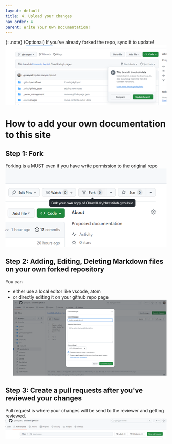 ```yaml
---
layout: default
title: 4. Upload your changes
nav_order: 4
parent: Write Your Own Documentation!
---
```


{: .note}
(Optional) If you've already forked the repo, sync it to update!
![](/assets/images/github_page/adding-documentation/sync.png)

# How to add your own documentation to this site

## Step 1: Fork
Forking is a MUST even if you have write permission to the original repo
![forking](/assets/images/github_page/adding-documentation/fork.png)

## Step 2: Adding, Editing, Deleting Markdown files on your own forked repository
You can 
- either use a local editor like vscode, atom 
- or directly editing it on your github repo page
![commit](/assets/images/github_page/adding-documentation/commit.png)

## Step 3: Create a pull requests after you've reviewed your changes
Pull request is where your changes will be send to the reviewer and getting reviewed.
![pull request](/assets/images/github_page/adding-documentation/pull_request.png)

